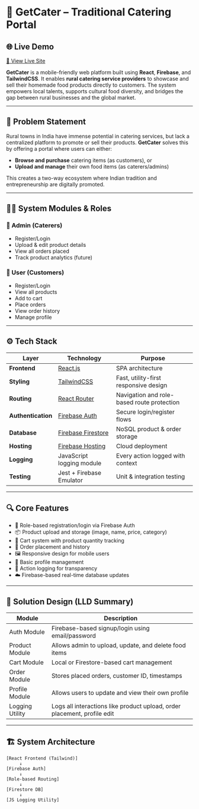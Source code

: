 # 🍱 GetCater – Traditional Catering Portal

## 🌐 Live Demo

[🔗 View Live Site](https://get-cater.vercel.app)

**GetCater** is a mobile-friendly web platform built using **React**, **Firebase**, and **TailwindCSS**. It enables **rural catering service providers** to showcase and sell their homemade food products directly to customers. The system empowers local talents, supports cultural food diversity, and bridges the gap between rural businesses and the global market.

---

## 🧾 Problem Statement

Rural towns in India have immense potential in catering services, but lack a centralized platform to promote or sell their products. **GetCater** solves this by offering a portal where users can either:

- **Browse and purchase** catering items (as customers), or  
- **Upload and manage** their own food items (as caterers/admins)

This creates a two-way ecosystem where Indian tradition and entrepreneurship are digitally promoted.

---

## 👨‍💼 System Modules & Roles

### 👤 Admin (Caterers)
- Register/Login
- Upload & edit product details
- View all orders placed
- Track product analytics (future)

### 👥 User (Customers)
- Register/Login
- View all products
- Add to cart
- Place orders
- View order history
- Manage profile

---

## ⚙️ Tech Stack

| Layer             | Technology                          | Purpose                                       |
|------------------|--------------------------------------|-----------------------------------------------|
| **Frontend**      | [React.js](https://reactjs.org/)     | SPA architecture                              |
| **Styling**       | [TailwindCSS](https://tailwindcss.com/) | Fast, utility-first responsive design     |
| **Routing**       | [React Router](https://reactrouter.com/) | Navigation and role-based route protection |
| **Authentication**| [Firebase Auth](https://firebase.google.com/) | Secure login/register flows                |
| **Database**      | [Firebase Firestore](https://firebase.google.com/) | NoSQL product & order storage         |
| **Hosting**       | [Firebase Hosting](https://firebase.google.com/) | Cloud deployment                             |
| **Logging**       | JavaScript logging module            | Every action logged with context              |
| **Testing**       | Jest + Firebase Emulator             | Unit & integration testing                    |

---

## 🔍 Core Features

- 🔐 Role-based registration/login via Firebase Auth
- 📦 Product upload and storage (image, name, price, category)
- 🛒 Cart system with product quantity tracking
- 📑 Order placement and history
- 🖼️ Responsive design for mobile users
- 🧾 Basic profile management
- 📜 Action logging for transparency
- ☁️ Firebase-based real-time database updates

---

## 🧠 Solution Design (LLD Summary)

| Module            | Description                                                              |
|-------------------|---------------------------------------------------------------------------|
| Auth Module       | Firebase-based signup/login using email/password                         |
| Product Module    | Allows admin to upload, update, and delete food items                    |
| Cart Module       | Local or Firestore-based cart management                                 |
| Order Module      | Stores placed orders, customer ID, timestamps                            |
| Profile Module    | Allows users to update and view their own profile                        |
| Logging Utility   | Logs all interactions like product upload, order placement, profile edit |

<!-- 📄 Full LLD: `architecture/ll-document.pdf`
-->
---

## 🏗️ System Architecture

```plaintext
[React Frontend (Tailwind)]
     ↓
[Firebase Auth]
     ↓
[Role-based Routing]
     ↓
[Firestore DB]
     ↓
[JS Logging Utility]

